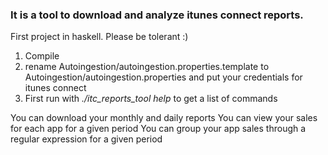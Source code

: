 ### It is a tool to download and analyze itunes connect reports.

First project in haskell. Please be tolerant :)

1. Compile
2. rename Autoingestion/autoingestion.properties.template to Autoingestion/autoingestion.properties and put your credentials for itunes connect
3. First run with *./itc_reports_tool help* to get a list of commands

You can download your monthly and daily reports
You can view your sales for each app for a given period
You can group your app sales through a regular expression for a given period
